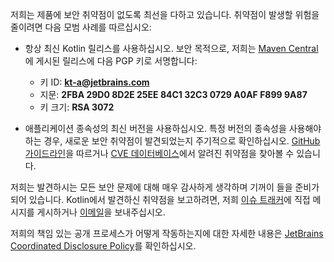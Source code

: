 [//]: # (title: 보안)

저희는 제품에 보안 취약점이 없도록 최선을 다하고 있습니다. 취약점이 발생할 위험을 줄이려면 다음 모범 사례를 따르십시오:

*   항상 최신 Kotlin 릴리스를 사용하십시오. 보안 목적으로, 저희는 [Maven Central](https://central.sonatype.com/search?q=g:org.jetbrains.kotlin)에 게시된 릴리스에 다음 PGP 키로 서명합니다:

    *   키 ID: **kt-a@jetbrains.com**
    *   지문: **2FBA 29D0 8D2E 25EE 84C1 32C3 0729 A0AF F899 9A87**
    *   키 크기: **RSA 3072**

*   애플리케이션 종속성의 최신 버전을 사용하십시오. 특정 버전의 종속성을 사용해야 하는 경우, 새로운 보안 취약점이 발견되었는지 주기적으로 확인하십시오. [GitHub 가이드라인](https://docs.github.com/en/code-security)을 따르거나 [CVE 데이터베이스](https://cve.mitre.org/cgi-bin/cvekey.cgi?keyword=kotlin)에서 알려진 취약점을 찾아볼 수 있습니다.

저희는 발견하시는 모든 보안 문제에 대해 매우 감사하게 생각하며 기꺼이 들을 준비가 되어 있습니다. Kotlin에서 발견하신 취약점을 보고하려면, 저희 [이슈 트래커](https://youtrack.jetbrains.com/newIssue?project=KT&c=Type%20Security%20Problem)에 직접 메시지를 게시하거나 [이메일](mailto:security@jetbrains.org)을 보내주십시오.

저희의 책임 있는 공개 프로세스가 어떻게 작동하는지에 대한 자세한 내용은 [JetBrains Coordinated Disclosure Policy](https://www.jetbrains.com/legal/docs/terms/coordinated-disclosure/)를 확인하십시오.
